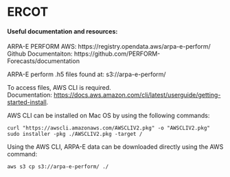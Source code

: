 <h1>ERCOT</h1>
<h4> Useful documentation and resources: </h4>
<p>
ARPA-E PERFORM AWS:
https://registry.opendata.aws/arpa-e-perform/ <br>
Github Documentaiton: https://github.com/PERFORM-Forecasts/documentation <br>

ARPA-E perform .h5 files found at: s3://arpa-e-perform/

To access files, AWS CLI is required. <br>
Documentation: https://docs.aws.amazon.com/cli/latest/userguide/getting-started-install. <br>

AWS CLI can be installed on Mac OS by using the following commands:
</p>


```
curl "https://awscli.amazonaws.com/AWSCLIV2.pkg" -o "AWSCLIV2.pkg"
sudo installer -pkg ./AWSCLIV2.pkg -target /
```
Using the AWS CLI, ARPA-E data can be downloaded directly using the AWS command:

```
aws s3 cp s3://arpa-e-perform/ ./
```

